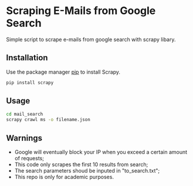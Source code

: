 # Scraping E-Mails from Google Search

Simple script to scrape e-mails from google search with scrapy libary.

## Installation

Use the package manager [pip](https://pip.pypa.io/en/stable/) to install Scrapy.

```bash
pip install scrapy
```

## Usage

```bash
cd mail_search
scrapy crawl ms -o filename.json
```

## Warnings
- Google will eventually block your IP when you exceed a certain amount of requests;
- This code only scrapes the first 10 results from search;
- The search parameters shoud be inputed in "to_search.txt";
- This repo is only for academic purposes.